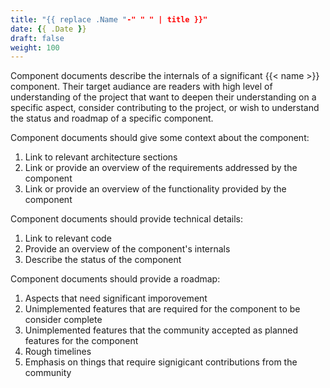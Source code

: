 ```yaml
---
title: "{{ replace .Name "-" " " | title }}"
date: {{ .Date }}
draft: false
weight: 100
---
```


Component documents describe the internals of a significant {{< name >}} component. Their target audiance are readers with high level of understanding of the project that want to deepen their understanding on a specific aspect, consider contributing to the project, or wish to understand the status and roadmap of a specific component.

Component documents should give some context about the component:
1. Link to relevant architecture sections
1. Link or provide an overview of the requirements addressed by the component
1. Link or provide an overview of the functionality provided by the component

Component documents should provide technical details:
1. Link to relevant code
1. Provide an overview of the component's internals
1. Describe the status of the component

Component documents should provide a roadmap:
1. Aspects that need significant imporovement
1. Unimplemented features that are required for the component to be consider complete
1. Unimplemented features that the community accepted as planned features for the component 
1. Rough timelines
1. Emphasis on things that require signigicant contributions from the community 


